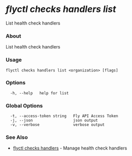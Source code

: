 # _flyctl checks handlers list_

List health check handlers

### About

List health check handlers

### Usage
```
flyctl checks handlers list <organization> [flags]
```

### Options

```
  -h, --help   help for list
```

### Global Options

```
  -t, --access-token string   Fly API Access Token
  -j, --json                  json output
  -v, --verbose               verbose output
```

### See Also

* [flyctl checks handlers](/docs/flyctl/checks-handlers/)	 - Manage health check handlers

